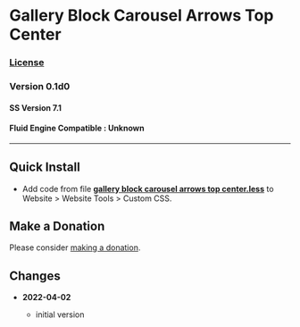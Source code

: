 # Gallery Block Carousel Arrows Top Center

### [License][99]

### Version 0.1d0

#### SS Version 7.1

#### Fluid Engine Compatible : Unknown

---

## Quick Install

* Add code from file
  **[gallery block carousel arrows top center.less](gallery%20block%20carousel%20arrows%20top%20center.less#L1)**
  to Website > Website Tools > Custom CSS.

## Make a Donation

Please consider
[making a donation](https://github.com/tomsWebConsulting/twcsl#make-a-donation).

## Changes

<!-- * **2021-11-15**

  * fix for description layout issue when categories are set to side for Brine
  * bumped version to 0.3d0
  -->
* **2022-04-02**

  * initial version

[99]: https://github.com/tomsWebConsulting/twcsl/blob/main/LICENSE.txt#L1
